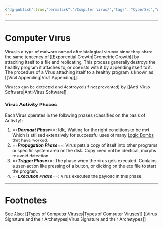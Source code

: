 ```yaml
---
{"dg-publish":true,"permalink":"/Computer Virus/","tags":["CyberSec","Academics"]}
---
```



---
# Computer Virus
Virus is a type of malware named after biological viruses since they share the same tendency of [[Exponential Growth\|Geometric Growth]] by attaching itself to a file and replicating. This process generally destroys the healthy program it attaches to, or coexists with it by appending itself to it. The procedure of a Virus attaching itself to a healthy program is known as [[Viral Appending\|Viral Appending]].

Viruses can be detected and destroyed (if not prevented) by [[Anti-Virus Software\|Anti-Virus Software]]

### Virus Activity Phases
Each Virus operates in the following phases (classified on the basis of Activity):
1. ==***Dormant Phase***==: Idle, Waiting for the right conditions to be met. Which is utilised extensively for successful uses of many [Logic Bombs](https://en.wikipedia.org/wiki/Logic_bomb) that have worked.
2. ==***Propagation Phase***==: Virus puts a copy of itself into other programs or specific system area on the disk. Copy need not be identical, morphs to avoid detection.
3. ==***Trigger Phase***==: The phase when the virus gets executed. Contains a user-action like pressing of a button, or clicking on the exe file to start the program.
4. ==***Execution Phase***==: Virus executes the payload in this phase.


---
# Footnotes
See Also:
[[Types of Computer Viruses\|Types of Computer Viruses]]
[[Virus Signature and their Archetypes\|Virus Signature and their Archetypes]]